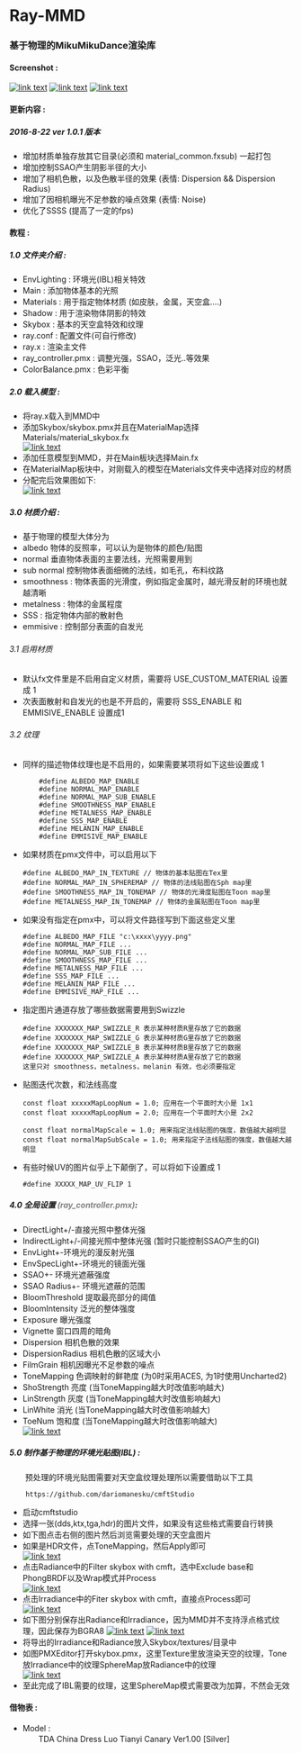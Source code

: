 Ray-MMD
========
### 基于物理的MikuMikuDance渲染库 ###
#### Screenshot :
[![link text](Screenshot/LuoTianYi_small.png)](Screenshot/LuoTianYi.png)
[![link text](Screenshot/pistol_small.png)](Screenshot/pistol.png)
[![link text](Screenshot/sphere_small.jpg)](Screenshot/sphere.jpg)

#### 更新内容 :
##### 2016-8-22 ver 1.0.1 版本
* 增加材质单独存放其它目录(必须和 material_common.fxsub) 一起打包
* 增加控制SSAO产生阴影半径的大小
* 增加了相机色散，以及色散半径的效果 (表情: Dispersion && Dispersion Radius)
* 增加了因相机曝光不足参数的噪点效果 (表情: Noise)
* 优化了SSSS (提高了一定的fps)

#### 教程 :
##### 1.0 文件夹介绍 :
* EnvLighting : 环境光(IBL)相关特效
* Main : 添加物体基本的光照
* Materials : 用于指定物体材质 (如皮肤，金属，天空盒....)
* Shadow : 用于渲染物体阴影的特效
* Skybox : 基本的天空盒特效和纹理
* ray.conf : 配置文件(可自行修改)
* ray.x : 渲染主文件
* ray_controller.pmx : 调整光强，SSAO，泛光..等效果
* ColorBalance.pmx : 色彩平衡

##### 2.0 载入模型 :
* 将ray.x载入到MMD中
* 添加Skybox/skybox.pmx并且在MaterialMap选择Materials/material_skybox.fx  
[![link text](Screenshot/2.2.png)](Screenshot/2.2.png)
* 添加任意模型到MMD，并在Main板块选择Main.fx
* 在MaterialMap板块中，对刚载入的模型在Materials文件夹中选择对应的材质
* 分配完后效果图如下:  
[![link text](Screenshot/2.5_small.png)](Screenshot/2.5.png)

##### 3.0 材质介绍 :
* 基于物理的模型大体分为 
* albedo 物体的反照率，可以认为是物体的颜色/贴图
* normal 垂直物体表面的主要法线，光照需要用到
* sub normal 控制物体表面细微的法线，如毛孔，布料纹路
* smoothness : 物体表面的光滑度，例如指定金属时，越光滑反射的环境也就越清晰 
* metalness : 物体的金属程度
* SSS : 指定物体内部的散射色
* emmisive : 控制部分表面的自发光

###### 3.1 启用材质
* 默认fx文件里是不启用自定义材质，需要将 USE_CUSTOM_MATERIAL 设置成 1
* 次表面散射和自发光的也是不开启的，需要将 SSS_ENABLE 和 EMMISIVE_ENABLE 设置成1
        
###### 3.2 纹理
* 同样的描述物体纹理也是不启用的，如果需要某项将如下这些设置成 1
    
    ```
        #define ALBEDO_MAP_ENABLE
        #define NORMAL_MAP_ENABLE
        #define NORMAL_MAP_SUB_ENABLE
        #define SMOOTHNESS_MAP_ENABLE
        #define METALNESS_MAP_ENABLE
        #define SSS_MAP_ENABLE
        #define MELANIN_MAP_ENABLE
        #define EMMISIVE_MAP_ENABLE
    ```

* 如果材质在pmx文件中，可以启用以下
    
    ```
    #define ALBEDO_MAP_IN_TEXTURE // 物体的基本贴图在Tex里
    #define NORMAL_MAP_IN_SPHEREMAP // 物体的法线贴图在Sph map里
    #define SMOOTHNESS_MAP_IN_TONEMAP // 物体的光滑度贴图在Toon map里
    #define METALNESS_MAP_IN_TONEMAP // 物体的金属贴图在Toon map里
    ```

* 如果没有指定在pmx中，可以将文件路径写到下面这些定义里

    ```
    #define ALBEDO_MAP_FILE "c:\xxxx\yyyy.png"
    #define NORMAL_MAP_FILE ...
    #define NORMAL_MAP_SUB_FILE ...
    #define SMOOTHNESS_MAP_FILE ...
    #define METALNESS_MAP_FILE ...
    #define SSS_MAP_FILE ...
    #define MELANIN_MAP_FILE ...
    #define EMMISIVE_MAP_FILE ...
    ```

* 指定图片通道存放了哪些数据需要用到Swizzle

    ```
    #define XXXXXXX_MAP_SWIZZLE_R 表示某种材质R里存放了它的数据
    #define XXXXXXX_MAP_SWIZZLE_G 表示某种材质G里存放了它的数据
    #define XXXXXXX_MAP_SWIZZLE_B 表示某种材质B里存放了它的数据
    #define XXXXXXX_MAP_SWIZZLE_A 表示某种材质A里存放了它的数据
    这里只对 smoothness，metalness，melanin 有效，也必须要指定
    ```

* 贴图迭代次数，和法线高度

    ```
    const float xxxxxMapLoopNum = 1.0; 应用在一个平面时大小是 1x1
    const float xxxxxMapLoopNum = 2.0; 应用在一个平面时大小是 2x2
    
    const float normalMapScale = 1.0; 用来指定法线贴图的强度，数值越大越明显
    const float normalMapSubScale = 1.0; 用来指定子法线贴图的强度，数值越大越明显
    ```

* 有些时候UV的图片似乎上下颠倒了，可以将如下设置成 1
    
    ```
    #define XXXXX_MAP_UV_FLIP 1
    ```
    
##### 4.0 全局设置 <font color=gray>(ray_controller.pmx)</font>:
* DirectLight+/-直接光照中整体光强
* IndirectLight+/-间接光照中整体光强 (暂时只能控制SSAO产生的GI)
* EnvLight+-环境光的漫反射光强
* EnvSpecLight+-环境光的镜面光强
* SSAO+- 环境光遮蔽强度  
* SSAO Radius+- 环境光遮蔽的范围
* BloomThreshold 提取最亮部分的阈值
* BloomIntensity 泛光的整体强度
* Exposure 曝光强度
* Vignette 窗口四周的暗角
* Dispersion 相机色散的效果
* DispersionRadius 相机色散的区域大小
* FilmGrain 相机因曝光不足参数的噪点
* ToneMapping 色调映射的鲜艳度 (为0时采用ACES, 为1时使用Uncharted2)
* ShoStrength 亮度 (当ToneMapping越大时改值影响越大)
* LinStrength 灰度 (当ToneMapping越大时改值影响越大)
* LinWhite    消光 (当ToneMapping越大时改值影响越大)
* ToeNum      饱和度 (当ToneMapping越大时改值影响越大)  
[![link text](Screenshot/3.1.jpg)](Screenshot/3.1.jpg)

##### 5.0 制作基于物理的环境光贴图(IBL) :
　　预处理的环境光贴图需要对天空盒纹理处理所以需要借助以下工具
```
    https://github.com/dariomanesku/cmftStudio
```
* 启动cmftstudio
* 选择一张(dds,ktx,tga,hdr)的图片文件，如果没有这些格式需要自行转换
* 如下图点击右侧的图片然后浏览需要处理的天空盒图片  
* 如果是HDR文件，点ToneMapping，然后Apply即可  
[![link text](Screenshot/4.1_small.png)](Screenshot/4.1.png)
* 点击Radiance中的Filter skybox with cmft，选中Exclude base和PhongBRDF以及Wrap模式并Process  
[![link text](Screenshot/4.2_small.png)](Screenshot/4.2.png)
* 点击Irradiance中的Fiter skybox with cmft，直接点Process即可  
[![link text](Screenshot/4.3_small.png)](Screenshot/4.3.png)
* 如下图分别保存出Radiance和Irradiance，因为MMD并不支持浮点格式纹理，因此保存为BGRA8
[![link text](Screenshot/4.4_small.png)](Screenshot/4.4.png)
[![link text](Screenshot/4.5_small.png)](Screenshot/4.5.png)
* 将导出的Irradiance和Radiance放入Skybox/textures/目录中
* 如图PMXEditor打开skybox.pmx，这里Texture里放渲染天空的纹理，Tone放Irradiance中的纹理SphereMap放Radiance中的纹理  
[![link text](Screenshot/4.6.png)](Screenshot/4.6.png)
* 至此完成了IBL需要的纹理，这里SphereMap模式需要改为加算，不然会无效

#### 借物表 :
* Model :  
　　TDA China Dress Luo Tianyi Canary Ver1.00 [Silver]